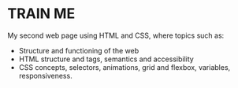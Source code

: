 # TRAIN ME

My second web page using HTML and CSS, where topics such as:

- Structure and functioning of the web
- HTML structure and tags, semantics and accessibility
- CSS concepts, selectors, animations, grid and flexbox, variables, responsiveness.
